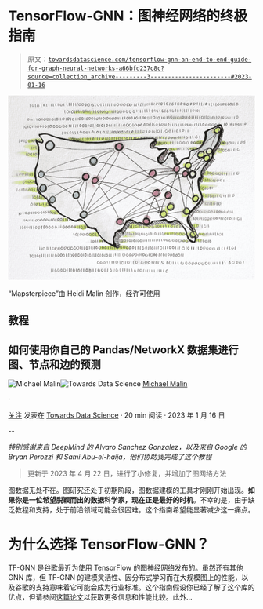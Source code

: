 # TensorFlow-GNN：图神经网络的终极指南

> 原文：[`towardsdatascience.com/tensorflow-gnn-an-end-to-end-guide-for-graph-neural-networks-a66bfd237c8c?source=collection_archive---------3-----------------------#2023-01-16`](https://towardsdatascience.com/tensorflow-gnn-an-end-to-end-guide-for-graph-neural-networks-a66bfd237c8c?source=collection_archive---------3-----------------------#2023-01-16)

![](img/f6cf81efc4d2972bc977bddcaf88dd1e.png)

“Mapsterpiece”由 Heidi Malin 创作，经许可使用

## 教程

## 如何使用你自己的 Pandas/NetworkX 数据集进行图、节点和边的预测

[](https://michael-malin.medium.com/?source=post_page-----a66bfd237c8c--------------------------------)![Michael Malin](https://michael-malin.medium.com/?source=post_page-----a66bfd237c8c--------------------------------)[](https://towardsdatascience.com/?source=post_page-----a66bfd237c8c--------------------------------)![Towards Data Science](https://towardsdatascience.com/?source=post_page-----a66bfd237c8c--------------------------------) [Michael Malin](https://michael-malin.medium.com/?source=post_page-----a66bfd237c8c--------------------------------)

·

[关注](https://medium.com/m/signin?actionUrl=https%3A%2F%2Fmedium.com%2F_%2Fsubscribe%2Fuser%2F8225885ee2a7&operation=register&redirect=https%3A%2F%2Ftowardsdatascience.com%2Ftensorflow-gnn-an-end-to-end-guide-for-graph-neural-networks-a66bfd237c8c&user=Michael+Malin&userId=8225885ee2a7&source=post_page-8225885ee2a7----a66bfd237c8c---------------------post_header-----------) 发表在 [Towards Data Science](https://towardsdatascience.com/?source=post_page-----a66bfd237c8c--------------------------------) · 20 min 阅读 · 2023 年 1 月 16 日[](https://medium.com/m/signin?actionUrl=https%3A%2F%2Fmedium.com%2F_%2Fvote%2Ftowards-data-science%2Fa66bfd237c8c&operation=register&redirect=https%3A%2F%2Ftowardsdatascience.com%2Ftensorflow-gnn-an-end-to-end-guide-for-graph-neural-networks-a66bfd237c8c&user=Michael+Malin&userId=8225885ee2a7&source=-----a66bfd237c8c---------------------clap_footer-----------)

--

[](https://medium.com/m/signin?actionUrl=https%3A%2F%2Fmedium.com%2F_%2Fbookmark%2Fp%2Fa66bfd237c8c&operation=register&redirect=https%3A%2F%2Ftowardsdatascience.com%2Ftensorflow-gnn-an-end-to-end-guide-for-graph-neural-networks-a66bfd237c8c&source=-----a66bfd237c8c---------------------bookmark_footer-----------)

*特别感谢来自 DeepMind 的 Alvaro Sanchez Gonzalez，以及来自 Google 的 Bryan Perozzi 和 Sami Abu-el-haija，他们协助我完成了这个教程*

> 更新于 2023 年 4 月 22 日，进行了小修复，并增加了图网络方法

图数据无处不在。图研究还处于初期阶段，图数据建模的工具才刚刚开始出现。**如果你是一位希望脱颖而出的数据科学家，现在正是最好的时机**。不幸的是，由于缺乏教程和支持，处于前沿领域可能会很困难。这个指南希望能显著减少这一痛点。

# 为什么选择 TensorFlow-GNN？

TF-GNN 是谷歌最近为使用 TensorFlow 的图神经网络发布的。虽然还有其他 GNN 库，但 TF-GNN 的建模灵活性、因分布式学习而在大规模图上的性能，以及谷歌的支持意味着它可能会成为行业标准。这个指南假设你已经了解了这个库的优点，但请参阅[这篇论文](https://arxiv.org/abs/2207.03522)以获取更多信息和性能比较。此外…
